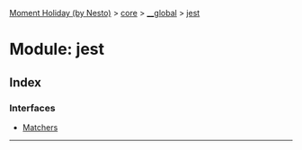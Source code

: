 [Moment Holiday (by Nesto)](../README.md) > [core](../modules/core.md) > [__global](../modules/core.__global.md) > [jest](../modules/core.__global.jest.md)

# Module: jest

## Index

### Interfaces

* [Matchers](../interfaces/core.__global.jest.matchers.md)

---

